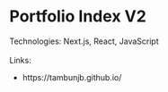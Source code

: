# <span id="tjidtitle">Portfolio Index V2</span>

<div>Technologies: <span id="tjidtechs">Next.js, React, JavaScript</span></div>
<br />
<div>Links: 
  <ul id="tjidlinks">
    <li>https://tambunjb.github.io/</li>
  </ul>
</div>
<br />
